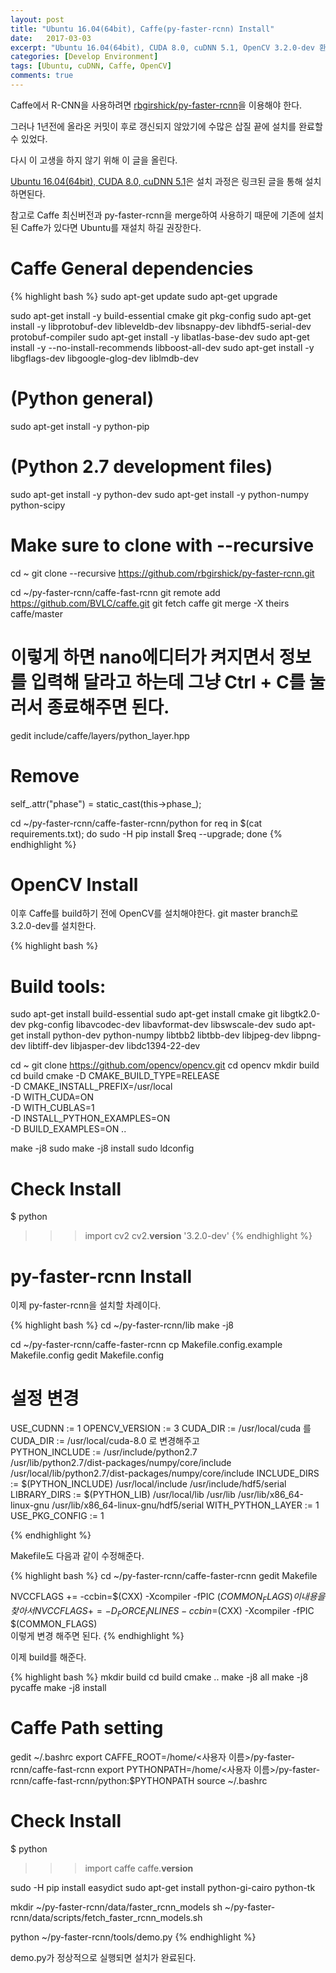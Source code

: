 ```yaml
---
layout: post
title: "Ubuntu 16.04(64bit), Caffe(py-faster-rcnn) Install"
date:   2017-03-03
excerpt: "Ubuntu 16.04(64bit), CUDA 8.0, cuDNN 5.1, OpenCV 3.2.0-dev 환경에서 Caffe로 Faster R-CNN을 사용할 수 있도록 하는 설치 방법이다."
categories: [Develop Environment]
tags: [Ubuntu, cuDNN, Caffe, OpenCV]
comments: true
---
```


Caffe에서 R-CNN을 사용하려면 [rbgirshick/py-faster-rcnn]을 이용해야 한다.

그러나 1년전에 올라온 커밋이 후로 갱신되지 않았기에 수많은 삽질 끝에 설치를 완료할 수 있었다.

다시 이 고생을 하지 않기 위해 이 글을 올린다.

[Ubuntu 16.04(64bit), CUDA 8.0, cuDNN 5.1]은 설치 과정은 링크된 글을 통해 설치하면된다.

참고로 Caffe 최신버전과 py-faster-rcnn을 merge하여 사용하기 때문에 기존에 설치된 Caffe가 있다면 Ubuntu를 재설치 하길 권장한다.

# Caffe General dependencies

{% highlight bash %}
sudo apt-get update
sudo apt-get upgrade

sudo apt-get install -y build-essential cmake git pkg-config
sudo apt-get install -y libprotobuf-dev libleveldb-dev libsnappy-dev libhdf5-serial-dev protobuf-compiler
sudo apt-get install -y libatlas-base-dev 
sudo apt-get install -y --no-install-recommends libboost-all-dev
sudo apt-get install -y libgflags-dev libgoogle-glog-dev liblmdb-dev

# (Python general)
sudo apt-get install -y python-pip

# (Python 2.7 development files)
sudo apt-get install -y python-dev
sudo apt-get install -y python-numpy python-scipy

# Make sure to clone with --recursive
cd ~
git clone --recursive https://github.com/rbgirshick/py-faster-rcnn.git

cd ~/py-faster-rcnn/caffe-fast-rcnn
git remote add https://github.com/BVLC/caffe.git
git fetch caffe
git merge -X theirs caffe/master
# 이렇게 하면 nano에디터가 켜지면서 정보를 입력해 달라고 하는데 그냥 Ctrl + C를 눌러서 종료해주면 된다.

gedit include/caffe/layers/python_layer.hpp

# Remove
self_.attr("phase") = static_cast<int>(this->phase_);

cd ~/py-faster-rcnn/caffe-faster-rcnn/python
for req in $(cat requirements.txt); do sudo -H pip install $req --upgrade; done
{% endhighlight %}

# OpenCV Install

이후 Caffe를 build하기 전에 OpenCV를 설치해야한다. git master branch로 3.2.0-dev를 설치한다.

{% highlight bash %}
# Build tools:
sudo apt-get install build-essential
sudo apt-get install cmake git libgtk2.0-dev pkg-config libavcodec-dev libavformat-dev libswscale-dev
sudo apt-get install python-dev python-numpy libtbb2 libtbb-dev libjpeg-dev libpng-dev libtiff-dev libjasper-dev libdc1394-22-dev

cd ~
git clone https://github.com/opencv/opencv.git
cd opencv
mkdir build
cd build
cmake -D CMAKE_BUILD_TYPE=RELEASE \
  -D CMAKE_INSTALL_PREFIX=/usr/local \
  -D WITH_CUDA=ON \
  -D WITH_CUBLAS=1 \
  -D INSTALL_PYTHON_EXAMPLES=ON \
  -D BUILD_EXAMPLES=ON ..

make -j8
sudo make -j8 install
sudo ldconfig

# Check Install
$ python
>>> import cv2
>>> cv2.__version__
'3.2.0-dev'
{% endhighlight %}

# py-faster-rcnn Install

이제 py-faster-rcnn을 설치할 차례이다.

{% highlight bash %}
cd ~/py-faster-rcnn/lib
make -j8

cd ~/py-faster-rcnn/caffe-faster-rcnn
cp Makefile.config.example Makefile.config
gedit Makefile.config

# 설정 변경
USE_CUDNN := 1
OPENCV_VERSION := 3
CUDA_DIR := /usr/local/cuda 를  
CUDA_DIR := /usr/local/cuda-8.0 로 변경해주고  
PYTHON_INCLUDE := /usr/include/python2.7 \
                /usr/lib/python2.7/dist-packages/numpy/core/include \
                /usr/local/lib/python2.7/dist-packages/numpy/core/include
INCLUDE_DIRS := $(PYTHON_INCLUDE) /usr/local/include /usr/include/hdf5/serial  
LIBRARY_DIRS := $(PYTHON_LIB) /usr/local/lib /usr/lib /usr/lib/x86_64-linux-gnu /usr/lib/x86_64-linux-gnu/hdf5/serial
WITH_PYTHON_LAYER := 1
USE_PKG_CONFIG := 1

{% endhighlight %}

Makefile도 다음과 같이 수정해준다.

{% highlight bash %}
cd ~/py-faster-rcnn/caffe-faster-rcnn
gedit Makefile

NVCCFLAGS += -ccbin=$(CXX) -Xcompiler -fPIC $(COMMON_FLAGS)  
이 내용을 찾아서  
NVCCFLAGS += -D_FORCE_INLINES -ccbin=$(CXX) -Xcompiler -fPIC $(COMMON_FLAGS)  
이렇게 변경 해주면 된다.
{% endhighlight %}

이제 build를 해준다.

{% highlight bash %}
mkdir build
cd build
cmake ..
make -j8 all
make -j8 pycaffe
make -j8 install

# Caffe Path setting
gedit ~/.bashrc
export CAFFE_ROOT=/home/<사용자 이름>/py-faster-rcnn/caffe-fast-rcnn
export PYTHONPATH=/home/<사용자 이름>/py-faster-rcnn/caffe-fast-rcnn/python:$PYTHONPATH
source ~/.bashrc

# Check Install
$ python
>>> import caffe
>>> caffe.__version__

sudo -H pip install easydict
sudo apt-get install python-gi-cairo python-tk

mkdir ~/py-faster-rcnn/data/faster_rcnn_models
sh ~/py-faster-rcnn/data/scripts/fetch_faster_rcnn_models.sh

python ~/py-faster-rcnn/tools/demo.py
{% endhighlight %}

demo.py가 정상적으로 실행되면 설치가 완료된다.

[rbgirshick/py-faster-rcnn]: https://github.com/rbgirshick/py-faster-rcnn
[Ubuntu 16.04(64bit), CUDA 8.0, cuDNN 5.1]: https://yunsangq.github.io/articles/2017-02/Ubuntu-16.04(64bit),-CUDA-8.0,-cuDNN-5.1-Install